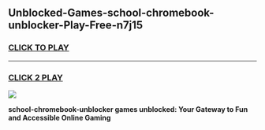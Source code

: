 
## Unblocked-Games-school-chromebook-unblocker-Play-Free-n7j15
<h3>
<a href="https://premium76.site?title=school-chromebook-unblocker&ref=10A">CLICK TO PLAY</a></h3>
<hr>

<h3>
<a href="https://premium76.site?title=school-chromebook-unblocker&ref=10A">CLICK 2 PLAY</a>
  
</h3>

<a href="https://premium76.site?title=school-chromebook-unblocker&ref=10A"><img src="https://clearcache.store/games.png"></a>


**school-chromebook-unblocker games unblocked: Your Gateway to Fun and Accessible Online Gaming**
